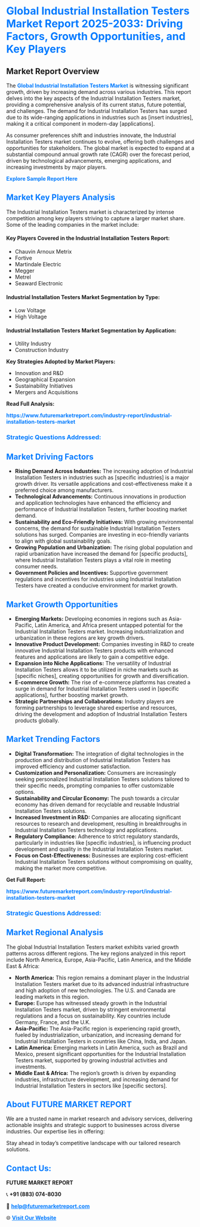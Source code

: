 <h1 style="color: #007BFF;">Global Industrial Installation Testers Market Report 2025-2033: Driving Factors, Growth Opportunities, and Key Players</h1>

<section id="overview">
<h2>Market Report Overview</h2>
<p>The <a href="https://www.futuremarketreport.com/industry-report/industrial-installation-testers-market" style="color: #007BFF; text-decoration: none;"><strong>Global Industrial Installation Testers Market</strong></a> is witnessing significant growth, driven by increasing demand across various industries. This report delves into the key aspects of the Industrial Installation Testers market, providing a comprehensive analysis of its current status, future potential, and challenges. The demand for Industrial Installation Testers has surged due to its wide-ranging applications in industries such as [insert industries], making it a critical component in modern-day [applications].</p>
<p>As consumer preferences shift and industries innovate, the Industrial Installation Testers market continues to evolve, offering both challenges and opportunities for stakeholders. The global market is expected to expand at a substantial compound annual growth rate (CAGR) over the forecast period, driven by technological advancements, emerging applications, and increasing investments by major players.</p>
</section>

<section id="overview">
<p><a href="https://www.futuremarketreport.com/request-sample/reportId=63244" style="color: #007BFF; text-decoration: none;"><strong>Explore Sample Report Here</strong></a></p>
</section>

<section id="key-players">
<h2 style="color: #007BFF;">Market Key Players Analysis</h2>
<p>The Industrial Installation Testers market is characterized by intense competition among key players striving to capture a larger market share. Some of the leading companies in the market include:</p>
<h4>Key Players Covered in the Industrial Installation Testers Report:</h4>
<ul><li>Chauvin Arnoux Metrix</li><li>Fortive</li><li>Martindale Electric</li><li>Megger</li><li>Metrel</li><li>Seaward Electronic</li></ul>
<h4>Industrial Installation Testers Market Segmentation by Type:</h4>
<ul><li>Low Voltage</li><li>High Voltage</li></ul>

<h4>Industrial Installation Testers Market Segmentation by Application:</h4>
<ul><li>Utility Industry</li><li>Construction Industry</li></ul>
<p><strong>Key Strategies Adopted by Market Players:</strong></p>
<ul>
<li>Innovation and R&D</li>
<li>Geographical Expansion</li>
<li>Sustainability Initiatives</li>
<li>Mergers and Acquisitions</li>
</ul>
</section>

<section>
<p><strong>Read Full Analysis: </strong></p><a href="https://www.futuremarketreport.com/industry-report/industrial-installation-testers-market" style="color: #007BFF; text-decoration: none;"><strong>https://www.futuremarketreport.com/industry-report/industrial-installation-testers-market</strong></a>
<h3 style="color: #007BFF;">Strategic Questions Addressed:</h3>
</section>

<section id="driving-factors">
<h2 style="color: #007BFF;">Market Driving Factors</h2>
<ul>
<li><strong>Rising Demand Across Industries:</strong> The increasing adoption of Industrial Installation Testers in industries such as [specific industries] is a major growth driver. Its versatile applications and cost-effectiveness make it a preferred choice among manufacturers.</li>
<li><strong>Technological Advancements:</strong> Continuous innovations in production and application technologies have enhanced the efficiency and performance of Industrial Installation Testers, further boosting market demand.</li>
<li><strong>Sustainability and Eco-Friendly Initiatives:</strong> With growing environmental concerns, the demand for sustainable Industrial Installation Testers solutions has surged. Companies are investing in eco-friendly variants to align with global sustainability goals.</li>
<li><strong>Growing Population and Urbanization:</strong> The rising global population and rapid urbanization have increased the demand for [specific products], where Industrial Installation Testers plays a vital role in meeting consumer needs.</li>
<li><strong>Government Policies and Incentives:</strong> Supportive government regulations and incentives for industries using Industrial Installation Testers have created a conducive environment for market growth.</li>
</ul>
</section>

<section id="growth-opportunities">
<h2 style="color: #007BFF;">Market Growth Opportunities</h2>
<ul>
<li><strong>Emerging Markets:</strong> Developing economies in regions such as Asia-Pacific, Latin America, and Africa present untapped potential for the Industrial Installation Testers market. Increasing industrialization and urbanization in these regions are key growth drivers.</li>
<li><strong>Innovative Product Development:</strong> Companies investing in R&D to create innovative Industrial Installation Testers products with enhanced features and applications are likely to gain a competitive edge.</li>
<li><strong>Expansion into Niche Applications:</strong> The versatility of Industrial Installation Testers allows it to be utilized in niche markets such as [specific niches], creating opportunities for growth and diversification.</li>
<li><strong>E-commerce Growth:</strong> The rise of e-commerce platforms has created a surge in demand for Industrial Installation Testers used in [specific applications], further boosting market growth.</li>
<li><strong>Strategic Partnerships and Collaborations:</strong> Industry players are forming partnerships to leverage shared expertise and resources, driving the development and adoption of Industrial Installation Testers products globally.</li>
</ul>
</section>

<section id="trending-factors">
<h2 style="color: #007BFF;">Market Trending Factors</h2>
<ul>
<li><strong>Digital Transformation:</strong> The integration of digital technologies in the production and distribution of Industrial Installation Testers has improved efficiency and customer satisfaction.</li>
<li><strong>Customization and Personalization:</strong> Consumers are increasingly seeking personalized Industrial Installation Testers solutions tailored to their specific needs, prompting companies to offer customizable options.</li>
<li><strong>Sustainability and Circular Economy:</strong> The push towards a circular economy has driven demand for recyclable and reusable Industrial Installation Testers solutions.</li>
<li><strong>Increased Investment in R&D:</strong> Companies are allocating significant resources to research and development, resulting in breakthroughs in Industrial Installation Testers technology and applications.</li>
<li><strong>Regulatory Compliance:</strong> Adherence to strict regulatory standards, particularly in industries like [specific industries], is influencing product development and quality in the Industrial Installation Testers market.</li>
<li><strong>Focus on Cost-Effectiveness:</strong> Businesses are exploring cost-efficient Industrial Installation Testers solutions without compromising on quality, making the market more competitive.</li>
</ul>
</section>

<section>
<p><strong>Get Full Report: </strong></p><a href="https://www.futuremarketreport.com/industry-report/industrial-installation-testers-market" style="color: #007BFF; text-decoration: none;"><strong>https://www.futuremarketreport.com/industry-report/industrial-installation-testers-market</strong></a>
<h3 style="color: #007BFF;">Strategic Questions Addressed:</h3>
</section>


<section id="regional-analysis">
<h2 style="color: #007BFF;">Market Regional Analysis</h2>
<p>The global Industrial Installation Testers market exhibits varied growth patterns across different regions. The key regions analyzed in this report include North America, Europe, Asia-Pacific, Latin America, and the Middle East & Africa:</p>
<ul>
<li><strong>North America:</strong> This region remains a dominant player in the Industrial Installation Testers market due to its advanced industrial infrastructure and high adoption of new technologies. The U.S. and Canada are leading markets in this region.</li>
<li><strong>Europe:</strong> Europe has witnessed steady growth in the Industrial Installation Testers market, driven by stringent environmental regulations and a focus on sustainability. Key countries include Germany, France, and the U.K.</li>
<li><strong>Asia-Pacific:</strong> The Asia-Pacific region is experiencing rapid growth, fueled by industrialization, urbanization, and increasing demand for Industrial Installation Testers in countries like China, India, and Japan.</li>
<li><strong>Latin America:</strong> Emerging markets in Latin America, such as Brazil and Mexico, present significant opportunities for the Industrial Installation Testers market, supported by growing industrial activities and investments.</li>
<li><strong>Middle East & Africa:</strong> The region’s growth is driven by expanding industries, infrastructure development, and increasing demand for Industrial Installation Testers in sectors like [specific sectors].</li>
</ul>
</section>

<footer>
<h2 style="color: #007BFF;">About FUTURE MARKET REPORT</h2>
<p>We are a trusted name in market research and advisory services, delivering actionable insights and strategic support to businesses across diverse industries. Our expertise lies in offering:</p>

<p>Stay ahead in today’s competitive landscape with our tailored research solutions.</p>

<h2 style="color: #007BFF;">Contact Us:</h2>
<p><strong>FUTURE MARKET REPORT</strong></p>
<p>📞 <strong>+91 (883) 074-8030</strong></p>
<p>📧 <strong><a href="mailto:help@futuremarketreport.com" style="color: #007BFF;">help@futuremarketreport.com</a></strong></p>
<p>🌐 <strong><a href="https://www.futuremarketreport.com/" style="color: #007BFF;">Visit Our Website</a></strong></p>
</footer>